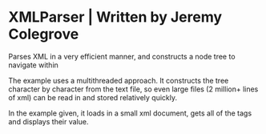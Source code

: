 # XMLParser | Written by Jeremy Colegrove

Parses XML in a very efficient manner, and constructs a node tree to navigate within

The example uses a multithreaded approach. It constructs the tree character by character from the text file, so even large files (2 million+ lines of xml) can be read in and stored relatively quickly.

In the example given, it loads in a small xml document, gets all of the <name> tags and displays their value.
